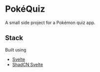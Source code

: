 # PokéQuiz

A small side project for a Pokémon quiz app.

## Stack

Built using

- [Svelte](https://svelte.dev/docs)
- [ShadCN Svelte](https://www.shadcn-svelte.com/)
